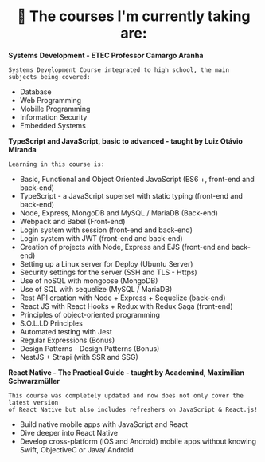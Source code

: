 
<h1 align="center"> 🧠 The courses I'm currently taking are:</h1>

**Systems Development - ETEC Professor Camargo Aranha**

    Systems Development Course integrated to high school, the main subjects being covered:

- Database
- Web Programming
- Mobille Programming
- Information Security
- Embedded Systems

**TypeScript and JavaScript, basic to advanced - taught by Luiz Otávio Miranda**

    Learning in this course is:

- Basic, Functional and Object Oriented JavaScript (ES6 +, front-end and back-end)
- TypeScript - a JavaScript superset with static typing (front-end and back-end)
- Node, Express, MongoDB and MySQL / MariaDB (Back-end)
- Webpack and Babel (Front-end)
- Login system with session (front-end and back-end)
- Login system with JWT (front-end and back-end)
- Creation of projects with Node, Express and EJS (front-end and back-end)
- Setting up a Linux server for Deploy (Ubuntu Server)
- Security settings for the server (SSH and TLS - Https)
- Use of noSQL with mongoose (MongoDB)
- Use of SQL with sequelize (MySQL / MariaDB)
- Rest API creation with Node + Express + Sequelize (back-end)
- React JS with React Hooks + Redux with Redux Saga (front-end)
- Principles of object-oriented programming
- S.O.L.I.D Principles
- Automated testing with Jest
- Regular Expressions (Bonus)
- Design Patterns - Design Patterns (Bonus)
- NestJS + Strapi (with SSR and SSG)

**React Native - The Practical Guide  - taught by Academind, Maximilian Schwarzmüller**

    This course was completely updated and now does not only cover the latest version 
    of React Native but also includes refreshers on JavaScript & React.js!
 
- Build native mobile apps with JavaScript and React
- Dive deeper into React Native
- Develop cross-platform (iOS and Android) mobile apps without knowing Swift, ObjectiveC or Java/ Android

<br/>
